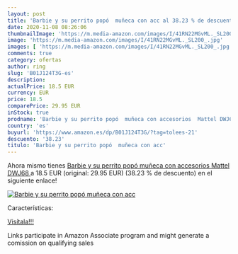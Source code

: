 ```yaml
---
layout: post
title: 'Barbie y su perrito popó  muñeca con acc al 38.23 % de descuento'
date: 2020-11-08 08:26:06
thumbnailImage: 'https://m.media-amazon.com/images/I/41RN22MGvML._SL200_.jpg'
image: 'https://m.media-amazon.com/images/I/41RN22MGvML._SL200_.jpg'
images: [ 'https://m.media-amazon.com/images/I/41RN22MGvML._SL200_.jpg' ]
comments: true
category: ofertas
author: ring
slug: 'B01J124T3G-es'
description:
actualPrice: 18.5 EUR
currency: EUR
price: 18.5
comparePrice: 29.95 EUR
inStock: true
prodname: 'Barbie y su perrito popó  muñeca con accesorios  Mattel DWJ68 '
country: 'es'
buyurl: 'https://www.amazon.es/dp/B01J124T3G/?tag=tolees-21'
descuento: '38.23'
titulo: 'Barbie y su perrito popó  muñeca con acc'
---
```


Ahora mismo tienes [Barbie y su perrito popó  muñeca con accesorios  Mattel DWJ68 ](https://www.amazon.es/dp/B01J124T3G/?tag=tolees-21) a 18.5 EUR (original: 29.95 EUR) (38.23 %  de descuento) en el siguiente enlace!

[![Barbie y su perrito popó  muñeca con acc](https://m.media-amazon.com/images/I/41RN22MGvML._SL200_.jpg)](https://www.amazon.es/dp/B01J124T3G/?tag=tolees-21)

Características:


[Visítala!!!](https://www.amazon.es/dp/B01J124T3G/?tag=tolees-21)

Links participate in Amazon Associate program and might generate a comission on qualifying sales
